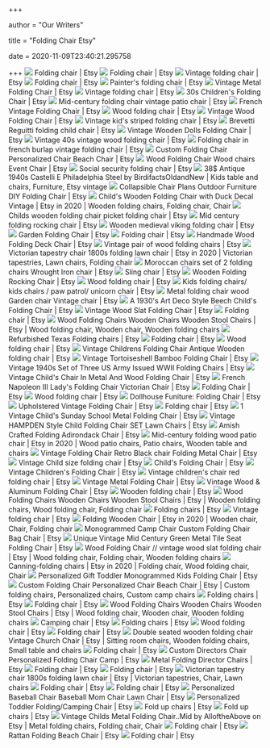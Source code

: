 +++
        
author = "Our Writers"
        
title = "Folding Chair Etsy"
        
date = 2020-11-09T23:40:21.295758
        
+++
[ ![](https://i.etsystatic.com/10636677/c/2724/2165/46/0/il/8c5237/2528506898/il_340x270.2528506898_5nsi.jpg)](https://i.etsystatic.com/10636677/c/2724/2165/46/0/il/8c5237/2528506898/il_340x270.2528506898_5nsi.jpg) Folding chair | Etsy
[ ![](https://i.etsystatic.com/10269996/c/1174/933/0/120/il/1792c4/2101758504/il_340x270.2101758504_hlqd.jpg)](https://i.etsystatic.com/10269996/c/1174/933/0/120/il/1792c4/2101758504/il_340x270.2101758504_hlqd.jpg) Folding chair | Etsy
[ ![](https://i.etsystatic.com/11920814/r/il/cd4c3f/1788229289/il_570xN.1788229289_svt4.jpg)](https://i.etsystatic.com/11920814/r/il/cd4c3f/1788229289/il_570xN.1788229289_svt4.jpg) Vintage folding chair | Etsy
[ ![](https://i.etsystatic.com/10269996/d/il/2fdc6e/1097175804/il_340x270.1097175804_mx4w.jpg?version=0)](https://i.etsystatic.com/10269996/d/il/2fdc6e/1097175804/il_340x270.1097175804_mx4w.jpg?version=0) Folding chair | Etsy
[ ![](https://i.etsystatic.com/11920814/r/il/bd08e1/1663686562/il_570xN.1663686562_cjil.jpg)](https://i.etsystatic.com/11920814/r/il/bd08e1/1663686562/il_570xN.1663686562_cjil.jpg) Painter's folding chair | Etsy
[ ![](https://i.etsystatic.com/5322352/r/il/97d00a/2317608396/il_794xN.2317608396_srdc.jpg)](https://i.etsystatic.com/5322352/r/il/97d00a/2317608396/il_794xN.2317608396_srdc.jpg) Vintage Metal Folding Chair | Etsy
[ ![](https://i.etsystatic.com/9727876/r/il/a8445a/2053328507/il_570xN.2053328507_ewk7.jpg)](https://i.etsystatic.com/9727876/r/il/a8445a/2053328507/il_570xN.2053328507_ewk7.jpg) Vintage folding chair | Etsy
[ ![](https://i.etsystatic.com/18848562/r/il/4dd9a1/1826964374/il_570xN.1826964374_g9xs.jpg)](https://i.etsystatic.com/18848562/r/il/4dd9a1/1826964374/il_570xN.1826964374_g9xs.jpg) 30s Children's Folding Chair | Etsy
[ ![](https://i.etsystatic.com/6130739/r/il/4089b1/1878529362/il_570xN.1878529362_a9a3.jpg)](https://i.etsystatic.com/6130739/r/il/4089b1/1878529362/il_570xN.1878529362_a9a3.jpg) Mid-century folding chair vintage patio chair | Etsy
[ ![](https://i.etsystatic.com/8815639/r/il/98c56c/1819617904/il_570xN.1819617904_5k9y.jpg)](https://i.etsystatic.com/8815639/r/il/98c56c/1819617904/il_570xN.1819617904_5k9y.jpg) French Vintage Folding Chair | Etsy
[ ![](https://i.etsystatic.com/12119403/d/il/3906bc/1395631837/il_340x270.1395631837_eaur.jpg?version=0)](https://i.etsystatic.com/12119403/d/il/3906bc/1395631837/il_340x270.1395631837_eaur.jpg?version=0) Wood folding chair | Etsy
[ ![](https://i.etsystatic.com/14353634/r/il/2df7a1/1904318520/il_570xN.1904318520_l8xx.jpg)](https://i.etsystatic.com/14353634/r/il/2df7a1/1904318520/il_570xN.1904318520_l8xx.jpg) Vintage Wood Folding Chair | Etsy
[ ![](https://i.etsystatic.com/6130739/r/il/7ebc69/1956557961/il_570xN.1956557961_32nk.jpg)](https://i.etsystatic.com/6130739/r/il/7ebc69/1956557961/il_570xN.1956557961_32nk.jpg) Vintage kid's striped folding chair | Etsy
[ ![](https://i.etsystatic.com/18848562/r/il/590257/1874436479/il_570xN.1874436479_py09.jpg)](https://i.etsystatic.com/18848562/r/il/590257/1874436479/il_570xN.1874436479_py09.jpg) Brevetti Reguitti folding child chair | Etsy
[ ![](https://i.etsystatic.com/13653010/r/il/5de763/1706148738/il_570xN.1706148738_9h8k.jpg)](https://i.etsystatic.com/13653010/r/il/5de763/1706148738/il_570xN.1706148738_9h8k.jpg) Vintage Wooden Dolls Folding Chair | Etsy
[ ![](https://i.etsystatic.com/21204400/r/il/42890b/2040914526/il_570xN.2040914526_8deq.jpg)](https://i.etsystatic.com/21204400/r/il/42890b/2040914526/il_570xN.2040914526_8deq.jpg) Vintage 40s vintage wood folding chair | Etsy
[ ![](https://i.etsystatic.com/14806167/r/il/5f9135/2035166279/il_570xN.2035166279_9bax.jpg)](https://i.etsystatic.com/14806167/r/il/5f9135/2035166279/il_570xN.2035166279_9bax.jpg) Folding chair in french burlap vintage folding chair | Etsy
[ ![](https://i.etsystatic.com/6631128/r/il/4e86ab/1268375761/il_570xN.1268375761_7hi5.jpg)](https://i.etsystatic.com/6631128/r/il/4e86ab/1268375761/il_570xN.1268375761_7hi5.jpg) Custom Folding Chair Personalized Chair Beach Chair | Etsy
[ ![](https://i.etsystatic.com/6975978/r/il/58e997/1327651493/il_570xN.1327651493_56he.jpg)](https://i.etsystatic.com/6975978/r/il/58e997/1327651493/il_570xN.1327651493_56he.jpg) Wood Folding Chair Wood chairs Event Chair | Etsy
[ ![](https://i.etsystatic.com/14527693/r/il/c3a31c/1634367690/il_570xN.1634367690_nncd.jpg)](https://i.etsystatic.com/14527693/r/il/c3a31c/1634367690/il_570xN.1634367690_nncd.jpg) Social security folding chair | Etsy
[ ![](https://i.pinimg.com/originals/4c/b3/10/4cb310599e85541a6434f5061ce56983.jpg)](https://i.pinimg.com/originals/4c/b3/10/4cb310599e85541a6434f5061ce56983.jpg) 38$ Antique 1940s Castelli E Philadelphia Steel by BirdifactsOldandNew |  Kids table and chairs, Furniture, Etsy vintage
[ ![](https://i.etsystatic.com/17041486/r/il/ac956e/2375713197/il_794xN.2375713197_bisb.jpg)](https://i.etsystatic.com/17041486/r/il/ac956e/2375713197/il_794xN.2375713197_bisb.jpg) Collapsible Chair Plans Outdoor Furniture DIY Folding Chair | Etsy
[ ![](https://i.pinimg.com/736x/17/31/98/173198a1dabcd60172e763be0bbc002d.jpg)](https://i.pinimg.com/736x/17/31/98/173198a1dabcd60172e763be0bbc002d.jpg) Child's Wooden Folding Chair with Duck Decal Vintage | Etsy in 2020 |  Wooden folding chairs, Folding chair, Chair
[ ![](https://i.etsystatic.com/6369565/r/il/ba0a15/927460994/il_570xN.927460994_imop.jpg)](https://i.etsystatic.com/6369565/r/il/ba0a15/927460994/il_570xN.927460994_imop.jpg) Childs wooden folding chair picket folding chair | Etsy
[ ![](https://i.etsystatic.com/13789982/r/il/5e8012/1141691524/il_570xN.1141691524_fxjq.jpg)](https://i.etsystatic.com/13789982/r/il/5e8012/1141691524/il_570xN.1141691524_fxjq.jpg) Mid century folding rocking chair | Etsy
[ ![](https://i.etsystatic.com/9181711/r/il/c04d44/658035230/il_570xN.658035230_3lum.jpg)](https://i.etsystatic.com/9181711/r/il/c04d44/658035230/il_570xN.658035230_3lum.jpg) Wooden medieval viking folding chair | Etsy
[ ![](https://i.etsystatic.com/19487441/r/il/d9880f/1815789511/il_570xN.1815789511_b0y9.jpg)](https://i.etsystatic.com/19487441/r/il/d9880f/1815789511/il_570xN.1815789511_b0y9.jpg) Garden Folding Chair | Etsy
[ ![](https://i.etsystatic.com/17806151/d/il/87f69b/2604309315/il_340x270.2604309315_jfk9.jpg?version=0)](https://i.etsystatic.com/17806151/d/il/87f69b/2604309315/il_340x270.2604309315_jfk9.jpg?version=0) Folding chair | Etsy
[ ![](https://i.etsystatic.com/10805045/r/il/58e83f/1774564615/il_570xN.1774564615_2895.jpg)](https://i.etsystatic.com/10805045/r/il/58e83f/1774564615/il_570xN.1774564615_2895.jpg) Handmade Wood Folding Deck Chair | Etsy
[ ![](https://i.etsystatic.com/8930445/r/il/81d7de/1565488168/il_570xN.1565488168_p60t.jpg)](https://i.etsystatic.com/8930445/r/il/81d7de/1565488168/il_570xN.1565488168_p60t.jpg) Vintage pair of wood folding chairs | Etsy
[ ![](https://i.pinimg.com/originals/95/0e/e8/950ee82f8c1d105de958160fd377df02.jpg)](https://i.pinimg.com/originals/95/0e/e8/950ee82f8c1d105de958160fd377df02.jpg) Victorian tapestry chair 1800s folding lawn chair | Etsy in 2020 |  Victorian tapestries, Lawn chairs, Folding chair
[ ![](https://i.etsystatic.com/17225584/r/il/31c919/1445969416/il_570xN.1445969416_b53z.jpg)](https://i.etsystatic.com/17225584/r/il/31c919/1445969416/il_570xN.1445969416_b53z.jpg) Moroccan chairs set of 2 folding chairs Wrought Iron chair | Etsy
[ ![](https://i.etsystatic.com/18427401/d/il/17d966/1717945775/il_340x270.1717945775_h3um.jpg?version=0)](https://i.etsystatic.com/18427401/d/il/17d966/1717945775/il_340x270.1717945775_h3um.jpg?version=0) Sling chair | Etsy
[ ![](https://i.etsystatic.com/8107326/r/il/c3f1b0/1966562646/il_570xN.1966562646_kf4p.jpg)](https://i.etsystatic.com/8107326/r/il/c3f1b0/1966562646/il_570xN.1966562646_kf4p.jpg) Wooden Folding Rocking Chair | Etsy
[ ![](https://i.etsystatic.com/6975978/d/il/9fa582/2442269628/il_340x270.2442269628_bf7l.jpg?version=0)](https://i.etsystatic.com/6975978/d/il/9fa582/2442269628/il_340x270.2442269628_bf7l.jpg?version=0) Wood folding chair | Etsy
[ ![](https://i.etsystatic.com/8912460/r/il/c48131/1900487786/il_570xN.1900487786_ofm3.jpg)](https://i.etsystatic.com/8912460/r/il/c48131/1900487786/il_570xN.1900487786_ofm3.jpg) Kids folding chairs/ kids chairs / paw patrol/ unicorn chair | Etsy
[ ![](https://i.etsystatic.com/12359578/r/il/5ef537/1851869510/il_570xN.1851869510_qftt.jpg)](https://i.etsystatic.com/12359578/r/il/5ef537/1851869510/il_570xN.1851869510_qftt.jpg) Metal folding chair wood Garden chair Vintage chair | Etsy
[ ![](https://i.etsystatic.com/10104154/r/il/c09b8b/1308119238/il_570xN.1308119238_nxn1.jpg)](https://i.etsystatic.com/10104154/r/il/c09b8b/1308119238/il_570xN.1308119238_nxn1.jpg) A 1930's Art Deco Style Beech Child's Folding Chair | Etsy
[ ![](https://i.etsystatic.com/6118952/r/il/d2fbec/1282555189/il_570xN.1282555189_gx39.jpg)](https://i.etsystatic.com/6118952/r/il/d2fbec/1282555189/il_570xN.1282555189_gx39.jpg) Vintage Wood Slat Folding Chair | Etsy
[ ![](https://i.etsystatic.com/10269996/d/il/3ca6d7/1185958394/il_340x270.1185958394_lore.jpg?version=0)](https://i.etsystatic.com/10269996/d/il/3ca6d7/1185958394/il_340x270.1185958394_lore.jpg?version=0) Folding chair | Etsy
[ ![](https://i.pinimg.com/originals/e5/5a/97/e55a97a5131ad4332b578e0a9cb7ef37.jpg)](https://i.pinimg.com/originals/e5/5a/97/e55a97a5131ad4332b578e0a9cb7ef37.jpg) Wood Folding Chairs Wooden Chairs Wooden Stool Chairs | Etsy | Wood folding  chair, Wooden chair, Wooden folding chairs
[ ![](https://i.etsystatic.com/15676356/r/il/4c2537/1256187510/il_794xN.1256187510_tbuu.jpg)](https://i.etsystatic.com/15676356/r/il/4c2537/1256187510/il_794xN.1256187510_tbuu.jpg) Refurbished Texas Folding chairs | Etsy
[ ![](https://i.etsystatic.com/10269996/d/il/ec809b/1189783012/il_340x270.1189783012_frkf.jpg?version=0)](https://i.etsystatic.com/10269996/d/il/ec809b/1189783012/il_340x270.1189783012_frkf.jpg?version=0) Folding chair | Etsy
[ ![](https://i.etsystatic.com/22569912/d/il/84e3c4/2479402869/il_340x270.2479402869_315o.jpg?version=0)](https://i.etsystatic.com/22569912/d/il/84e3c4/2479402869/il_340x270.2479402869_315o.jpg?version=0) Wood folding chair | Etsy
[ ![](https://i.etsystatic.com/15188042/r/il/89ccaf/2143735097/il_570xN.2143735097_ze4o.jpg)](https://i.etsystatic.com/15188042/r/il/89ccaf/2143735097/il_570xN.2143735097_ze4o.jpg) Vintage Childrens Folding Chair Antique Wooden folding chair | Etsy
[ ![](https://i.etsystatic.com/11561667/r/il/bf3ba1/2475632228/il_570xN.2475632228_754d.jpg)](https://i.etsystatic.com/11561667/r/il/bf3ba1/2475632228/il_570xN.2475632228_754d.jpg) Vintage Tortoiseshell Bamboo Folding Chair | Etsy
[ ![](https://i.etsystatic.com/11392342/r/il/605cb2/2147608412/il_570xN.2147608412_jhcs.jpg)](https://i.etsystatic.com/11392342/r/il/605cb2/2147608412/il_570xN.2147608412_jhcs.jpg) Vintage 1940s Set of Three US Army Issued WWII Folding Chairs | Etsy
[ ![](https://i.etsystatic.com/20386018/r/il/6bf2fd/2016965758/il_570xN.2016965758_9vfy.jpg)](https://i.etsystatic.com/20386018/r/il/6bf2fd/2016965758/il_570xN.2016965758_9vfy.jpg) Vintage Child's Chair In Metal And Wood Folding Chair | Etsy
[ ![](https://i.etsystatic.com/10189454/r/il/dd0fc5/864703858/il_570xN.864703858_61vb.jpg)](https://i.etsystatic.com/10189454/r/il/dd0fc5/864703858/il_570xN.864703858_61vb.jpg) French Napoleon III Lady's Folding Chair Victorian Chair | Etsy
[ ![](https://i.etsystatic.com/19059887/r/il/4437fc/1707608828/il_570xN.1707608828_ij4l.jpg)](https://i.etsystatic.com/19059887/r/il/4437fc/1707608828/il_570xN.1707608828_ij4l.jpg) Folding Chair | Etsy
[ ![](https://i.etsystatic.com/24712855/d/il/28a407/2628669637/il_340x270.2628669637_lqef.jpg?version=0)](https://i.etsystatic.com/24712855/d/il/28a407/2628669637/il_340x270.2628669637_lqef.jpg?version=0) Wood folding chair | Etsy
[ ![](https://i.etsystatic.com/19484897/r/il/0a9624/1822261529/il_570xN.1822261529_q8u1.jpg)](https://i.etsystatic.com/19484897/r/il/0a9624/1822261529/il_570xN.1822261529_q8u1.jpg) Dollhouse Funiture: Folding Chair | Etsy
[ ![](https://i.etsystatic.com/18101665/r/il/00250a/2447757447/il_570xN.2447757447_jm04.jpg)](https://i.etsystatic.com/18101665/r/il/00250a/2447757447/il_570xN.2447757447_jm04.jpg) Upholstered Vintage Folding Chair | Etsy
[ ![](https://i.etsystatic.com/6631128/d/il/94796f/1924064194/il_340x270.1924064194_2ffp.jpg?version=0)](https://i.etsystatic.com/6631128/d/il/94796f/1924064194/il_340x270.1924064194_2ffp.jpg?version=0) Folding chair | Etsy
[ ![](https://i.etsystatic.com/6832367/r/il/0106a5/1886845375/il_570xN.1886845375_p90n.jpg)](https://i.etsystatic.com/6832367/r/il/0106a5/1886845375/il_570xN.1886845375_p90n.jpg) 1 Vintage Child's Sunday School Metal Folding Chair | Etsy
[ ![](https://i.etsystatic.com/13505586/r/il/6c1b02/1798042704/il_570xN.1798042704_ftwt.jpg)](https://i.etsystatic.com/13505586/r/il/6c1b02/1798042704/il_570xN.1798042704_ftwt.jpg) Vintage HAMPDEN Style Child Folding Chair SET Lawn Chairs | Etsy
[ ![](https://i.etsystatic.com/7117510/r/il/c44a27/359047944/il_570xN.359047944_esp6.jpg)](https://i.etsystatic.com/7117510/r/il/c44a27/359047944/il_570xN.359047944_esp6.jpg) Amish Crafted Folding Adirondack Chair | Etsy
[ ![](https://i.pinimg.com/originals/ca/67/47/ca6747e0a561db49be227e731e95e8b2.jpg)](https://i.pinimg.com/originals/ca/67/47/ca6747e0a561db49be227e731e95e8b2.jpg) Mid-century folding wood patio chair | Etsy in 2020 | Wood patio chairs,  Patio chairs, Wooden table and chairs
[ ![](https://i.etsystatic.com/7697505/r/il/4690a1/651258851/il_570xN.651258851_i2r5.jpg)](https://i.etsystatic.com/7697505/r/il/4690a1/651258851/il_570xN.651258851_i2r5.jpg) Vintage Folding Chair Retro Black chair Folding Metal Chair | Etsy
[ ![](https://i.etsystatic.com/19278387/r/il/45c5bd/2188808453/il_794xN.2188808453_bti6.jpg)](https://i.etsystatic.com/19278387/r/il/45c5bd/2188808453/il_794xN.2188808453_bti6.jpg) Vintage Child size folding chair | Etsy
[ ![](https://i.etsystatic.com/12343418/r/il/485c15/1803721973/il_570xN.1803721973_l6x8.jpg)](https://i.etsystatic.com/12343418/r/il/485c15/1803721973/il_570xN.1803721973_l6x8.jpg) Child's Folding Chair | Etsy
[ ![](https://i.etsystatic.com/6319043/r/il/8079cd/1792376022/il_570xN.1792376022_o0bn.jpg)](https://i.etsystatic.com/6319043/r/il/8079cd/1792376022/il_570xN.1792376022_o0bn.jpg) Vintage Children's Folding Chair | Etsy
[ ![](https://i.etsystatic.com/9582350/r/il/85f407/631929408/il_570xN.631929408_rq7b.jpg)](https://i.etsystatic.com/9582350/r/il/85f407/631929408/il_570xN.631929408_rq7b.jpg) Vintage children's chair red folding chair | Etsy
[ ![](https://i.etsystatic.com/6191190/r/il/99a409/1771531504/il_570xN.1771531504_m5uk.jpg)](https://i.etsystatic.com/6191190/r/il/99a409/1771531504/il_570xN.1771531504_m5uk.jpg) Vintage Metal Folding Chair | Etsy
[ ![](https://i.etsystatic.com/13377928/r/il/9489ed/1784599669/il_570xN.1784599669_ao0d.jpg)](https://i.etsystatic.com/13377928/r/il/9489ed/1784599669/il_570xN.1784599669_ao0d.jpg) Vintage Wood & Aluminum Folding Chair | Etsy
[ ![](https://i.etsystatic.com/8796934/c/935/740/576/186/il/5eb5c1/2582403584/il_340x270.2582403584_kuj0.jpg)](https://i.etsystatic.com/8796934/c/935/740/576/186/il/5eb5c1/2582403584/il_340x270.2582403584_kuj0.jpg) Wooden folding chair | Etsy
[ ![](https://i.pinimg.com/originals/95/11/cc/9511ccee2da881a9d3bda563cbf9f39f.jpg)](https://i.pinimg.com/originals/95/11/cc/9511ccee2da881a9d3bda563cbf9f39f.jpg) Wood Folding Chairs Wooden Chairs Wooden Stool Chairs | Etsy | Wooden folding  chairs, Wood folding chair, Folding chair
[ ![](https://i.etsystatic.com/10465125/d/il/c1bb0b/2506345422/il_340x270.2506345422_9wj2.jpg?version=0)](https://i.etsystatic.com/10465125/d/il/c1bb0b/2506345422/il_340x270.2506345422_9wj2.jpg?version=0) Folding chairs | Etsy
[ ![](https://i.etsystatic.com/8435850/d/il/693997/1120705329/il_340x270.1120705329_a31j.jpg?version=0)](https://i.etsystatic.com/8435850/d/il/693997/1120705329/il_340x270.1120705329_a31j.jpg?version=0) Vintage folding chair | Etsy
[ ![](https://i.pinimg.com/736x/b3/ed/74/b3ed7456f01527f74c562c5f876c112d.jpg)](https://i.pinimg.com/736x/b3/ed/74/b3ed7456f01527f74c562c5f876c112d.jpg) Folding Wooden Chair | Etsy in 2020 | Wooden chair, Chair, Folding chair
[ ![](https://i.etsystatic.com/6631128/r/il/f83925/754866946/il_570xN.754866946_6uzh.jpg)](https://i.etsystatic.com/6631128/r/il/f83925/754866946/il_570xN.754866946_6uzh.jpg) Monogrammed Camp Chair Custom Folding Chair Bag Chair | Etsy
[ ![](https://i.etsystatic.com/8178904/r/il/66a9aa/1731763792/il_570xN.1731763792_my6i.jpg)](https://i.etsystatic.com/8178904/r/il/66a9aa/1731763792/il_570xN.1731763792_my6i.jpg) Unique Vintage Mid Century Green Metal Tile Seat Folding Chair | Etsy
[ ![](https://i.pinimg.com/originals/20/e9/7f/20e97feec47b995b3e885fbde418927e.jpg)](https://i.pinimg.com/originals/20/e9/7f/20e97feec47b995b3e885fbde418927e.jpg) Wood Folding Chair // vintage wood slat folding chair | Etsy | Wood folding  chair, Folding chair, Wooden folding chairs
[ ![](https://i.pinimg.com/originals/8c/9e/b9/8c9eb9e01d27aeea067ccfb4ae820bdc.jpg)](https://i.pinimg.com/originals/8c/9e/b9/8c9eb9e01d27aeea067ccfb4ae820bdc.jpg) Canning-folding chairs | Etsy in 2020 | Folding chair, Wood folding chair,  Chair
[ ![](https://i.etsystatic.com/10269996/r/il/5aabb0/2339978385/il_570xN.2339978385_1l9j.jpg)](https://i.etsystatic.com/10269996/r/il/5aabb0/2339978385/il_570xN.2339978385_1l9j.jpg) Personalized Gift Toddler Monogrammed Kids Folding Chair | Etsy
[ ![](https://i.pinimg.com/474x/27/8b/c0/278bc0e1a95c536d81296b286243883d.jpg)](https://i.pinimg.com/474x/27/8b/c0/278bc0e1a95c536d81296b286243883d.jpg) Custom Folding Chair Personalized Chair Beach Chair | Etsy | Custom folding  chairs, Personalized chairs, Custom camp chairs
[ ![](https://i.etsystatic.com/5807249/d/il/6041b9/2413524251/il_340x270.2413524251_d064.jpg?version=0)](https://i.etsystatic.com/5807249/d/il/6041b9/2413524251/il_340x270.2413524251_d064.jpg?version=0) Folding chairs | Etsy
[ ![](https://i.etsystatic.com/7651344/d/il/c13a37/2392103082/il_340x270.2392103082_b7q8.jpg?version=0)](https://i.etsystatic.com/7651344/d/il/c13a37/2392103082/il_340x270.2392103082_b7q8.jpg?version=0) Folding chair | Etsy
[ ![](https://i.pinimg.com/originals/3a/18/bc/3a18bc77c515071529b081e6ef6fe6a0.jpg)](https://i.pinimg.com/originals/3a/18/bc/3a18bc77c515071529b081e6ef6fe6a0.jpg) Wood Folding Chairs Wooden Chairs Wooden Stool Chairs | Etsy | Wood folding  chair, Wooden chair, Wooden folding chairs
[ ![](https://i.etsystatic.com/6631128/d/il/faac3e/2256509448/il_340x270.2256509448_6u2f.jpg?version=0)](https://i.etsystatic.com/6631128/d/il/faac3e/2256509448/il_340x270.2256509448_6u2f.jpg?version=0) Camping chair | Etsy
[ ![](https://i.etsystatic.com/5324748/c/2996/2379/0/50/il/2cf0b2/1279439035/il_340x270.1279439035_mr7y.jpg)](https://i.etsystatic.com/5324748/c/2996/2379/0/50/il/2cf0b2/1279439035/il_340x270.1279439035_mr7y.jpg) Folding chairs | Etsy
[ ![](https://i.etsystatic.com/21476541/d/il/1f6305/2420092532/il_340x270.2420092532_6u1q.jpg?version=0)](https://i.etsystatic.com/21476541/d/il/1f6305/2420092532/il_340x270.2420092532_6u1q.jpg?version=0) Wood folding chair | Etsy
[ ![](https://i.etsystatic.com/20976938/d/il/fe61d6/2254943472/il_340x270.2254943472_rdzw.jpg?version=0)](https://i.etsystatic.com/20976938/d/il/fe61d6/2254943472/il_340x270.2254943472_rdzw.jpg?version=0) Folding chair | Etsy
[ ![](https://i.pinimg.com/736x/6b/32/9c/6b329c1eb9bc6826141d227dea4fa099.jpg)](https://i.pinimg.com/736x/6b/32/9c/6b329c1eb9bc6826141d227dea4fa099.jpg) Double seated wooden folding chair Vintage Church Chair | Etsy | Sitting  room chairs, Wooden folding chairs, Small table and chairs
[ ![](https://i.etsystatic.com/9276736/d/il/7823c0/2156411914/il_340x270.2156411914_hqik.jpg?version=0)](https://i.etsystatic.com/9276736/d/il/7823c0/2156411914/il_340x270.2156411914_hqik.jpg?version=0) Folding chair | Etsy
[ ![](https://i.etsystatic.com/10269996/r/il/a70a4f/2382215157/il_570xN.2382215157_r3h2.jpg)](https://i.etsystatic.com/10269996/r/il/a70a4f/2382215157/il_570xN.2382215157_r3h2.jpg) Custom Directors Chair Personalized Folding Chair Camp | Etsy
[ ![](https://i.etsystatic.com/5529845/r/il/baec17/2084980171/il_570xN.2084980171_kcke.jpg)](https://i.etsystatic.com/5529845/r/il/baec17/2084980171/il_570xN.2084980171_kcke.jpg) Metal Folding Director Chairs | Etsy
[ ![](https://i.etsystatic.com/6800856/r/il/bed160/2616076744/il_300x300.2616076744_qogl.jpg)](https://i.etsystatic.com/6800856/r/il/bed160/2616076744/il_300x300.2616076744_qogl.jpg) Folding chair | Etsy
[ ![](https://i.etsystatic.com/7334783/d/il/1bbb23/891324236/il_340x270.891324236_brq6.jpg?version=0)](https://i.etsystatic.com/7334783/d/il/1bbb23/891324236/il_340x270.891324236_brq6.jpg?version=0) Folding chair | Etsy
[ ![](https://i.pinimg.com/originals/d1/22/42/d122424bb012681fd8ca2bf5c918efc5.jpg)](https://i.pinimg.com/originals/d1/22/42/d122424bb012681fd8ca2bf5c918efc5.jpg) Victorian tapestry chair 1800s folding lawn chair | Etsy | Victorian  tapestries, Chair, Lawn chairs
[ ![](https://i.etsystatic.com/10269996/d/il/9c9748/2196907262/il_340x270.2196907262_1xdz.jpg?version=0)](https://i.etsystatic.com/10269996/d/il/9c9748/2196907262/il_340x270.2196907262_1xdz.jpg?version=0) Folding chair | Etsy
[ ![](https://i.etsystatic.com/21866930/d/il/72008f/2214048479/il_340x270.2214048479_qnoh.jpg?version=1)](https://i.etsystatic.com/21866930/d/il/72008f/2214048479/il_340x270.2214048479_qnoh.jpg?version=1) Folding chair | Etsy
[ ![](https://i.etsystatic.com/7334783/r/il/051a8c/1244757561/il_570xN.1244757561_sz6i.jpg)](https://i.etsystatic.com/7334783/r/il/051a8c/1244757561/il_570xN.1244757561_sz6i.jpg) Personalized Baseball Chair Baseball Mom Chair Lawn Chair | Etsy
[ ![](https://i.etsystatic.com/5706535/r/il/46d2bb/1320370162/il_570xN.1320370162_hukx.jpg)](https://i.etsystatic.com/5706535/r/il/46d2bb/1320370162/il_570xN.1320370162_hukx.jpg) Personalized Toddler Folding/Camping Chair | Etsy
[ ![](https://i.etsystatic.com/6117498/d/il/202a22/1398535939/il_340x270.1398535939_ihrl.jpg?version=0)](https://i.etsystatic.com/6117498/d/il/202a22/1398535939/il_340x270.1398535939_ihrl.jpg?version=0) Fold up chairs | Etsy
[ ![](https://i.etsystatic.com/11794700/d/il/cdbf2f/1684552080/il_340x270.1684552080_clit.jpg?version=0)](https://i.etsystatic.com/11794700/d/il/cdbf2f/1684552080/il_340x270.1684552080_clit.jpg?version=0) Fold up chairs | Etsy
[ ![](https://i.pinimg.com/originals/8f/c9/24/8fc924045708089adc800e517ffc4cde.jpg)](https://i.pinimg.com/originals/8f/c9/24/8fc924045708089adc800e517ffc4cde.jpg) Vintage Childs Metal Folding Chair..Mid by AlloftheAbove on Etsy | Metal folding  chairs, Folding chair, Chair
[ ![](https://i.etsystatic.com/23393044/r/il/3fad3f/2394017692/il_300x300.2394017692_9eek.jpg)](https://i.etsystatic.com/23393044/r/il/3fad3f/2394017692/il_300x300.2394017692_9eek.jpg) Folding chair | Etsy
[ ![](https://i.etsystatic.com/21117462/r/il/daae61/2022267022/il_570xN.2022267022_swvb.jpg)](https://i.etsystatic.com/21117462/r/il/daae61/2022267022/il_570xN.2022267022_swvb.jpg) Rattan Folding Beach Chair | Etsy
[ ![](https://i.etsystatic.com/24073004/d/il/a776c9/2401303776/il_340x270.2401303776_l0h1.jpg?version=0)](https://i.etsystatic.com/24073004/d/il/a776c9/2401303776/il_340x270.2401303776_l0h1.jpg?version=0) Folding chair | Etsy
